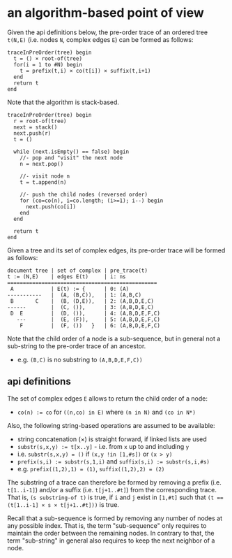 
<!-- ======================================================================= -->
# an algorithm-based point of view

Given the api definitions below, the pre-order trace of an ordered tree
`t(N,E)` (i.e. nodes `N`, complex edges `E`) can be formed as follows:

```
traceInPreOrder(tree) begin
  t = () × root-of(tree)
  for(i = 1 to #N) begin
    t = prefix(t,i) × co(t[i]) × suffix(t,i+1)
  end
  return t
end
```

Note that the algorithm is stack-based.

```
traceInPreOrder(tree) begin
  r = root-of(tree)
  next = stack()
  next.push(r)
  t = ()

  while (next.isEmpty() == false) begin
    //- pop and "visit" the next node
    n = next.pop()

    //- visit node n
    t = t.append(n)

    //- push the child nodes (reversed order)
    for (co=co(n), i=co.length; (i>=1); i--) begin
      next.push(co[i])
    end
  end

  return t
end
```

Given a tree and its set of complex edges,
its pre-order trace will be formed as follows:

```
document tree | set of complex | pre_trace(t)
t := (N,E)    | edges E(t)     | i: ns
================================================
 A            | E(t) := {      | 0: (A)
-----------   |  (A, (B,C)),   | 1: (A,B,C)
 B       C    |  (B, (D,E)),   | 2: (A,B,D,E,C)
------        |  (C, ()),      | 3: (A,B,D,E,C)
 D  E         |  (D, ()),      | 4: (A,B,D,E,F,C)
   ---        |  (E, (F)),     | 5: (A,B,D,E,F,C)
    F         |  (F, ())   }   | 6: (A,B,D,E,F,C)
```

Note that the child order of a node is a sub-sequence, but
in general not a sub-string to the pre-order trace of an ancestor.

* e.g. `(B,C)` is no substring to `(A,B,D,E,F,C))`

<!-- ======================================================================= -->
## api definitions

The set of complex edges `E` allows to return the child order of a node:

* `co(n) := co` for `((n,co) in E)` where `(n in N)` and `(co in N*)`

Also, the following string-based operations are assumed to be available:

* string concatenation (×) is straight forward, if linked lists are used
* `substr(s,x,y) := t[x..y]` - i.e. from `x` up to and including `y`
* i.e. `substr(s,x,y) = ()` if `(x,y !in [1,#s])` or `(x > y)`
* `prefix(s,i) := substr(s,1,i)` and `suffix(s,i) := substr(s,i,#s)`
* e.g. `prefix((1,2),1) = (1)`, `suffix((1,2),2) = (2)`

The substring of a trace can therefore be formed by removing a prefix (i.e.
`t[1..i-1]`) and/or a suffix (i.e. `t[j+1..#t]`) from the corresponding trace.
That is, `(s substring-of t)` is true, if `i` and `j` exist in `[1,#t]` such
that `(t == (t[1..i-1] × s × t[j+1..#t]))` is true.

Recall that a sub-sequence is formed by removing any number of nodes at any
possible index. That is, the term "sub-sequence" only requires to maintain the
order between the remaining nodes. In contrary to that, the term "sub-string"
in general also requires to keep the next neighbor of a node.
